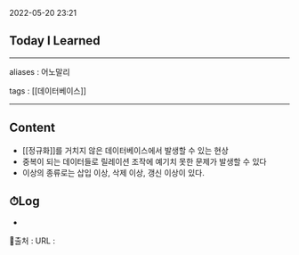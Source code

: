 2022-05-20 23:21
## Today I Learned
---
aliases : 어노말리

tags : [[데이터베이스]]

---

## Content
- [[정규화]]를 거치지 않은 데이터베이스에서 발생할 수 있는 현상
- 중복이 되는 데이터들로 릴레이션 조작에 예기치 못한 문제가 발생할 수 있다
- 이상의 종류로는 삽입 이상, 삭제 이상, 갱신 이상이 있다.

## ⏱Log
-


📙출처 :
URL :